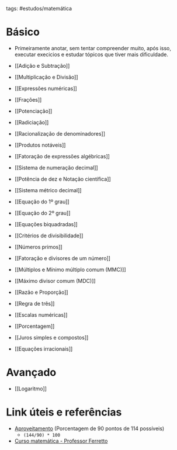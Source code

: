 tags: #estudos/matemática 

# Básico
- Primeiramente anotar, sem tentar compreender muito, após isso, executar execicios e estudar tópicos que tiver mais dificuldade. 

- [[Adição e Subtração]]
- [[Multiplicação e Divisão]]
- [[Expressões numéricas]]
- [[Frações]] 
- [[Potenciação]]
- [[Radiciação]]
- [[Racionalização de denominadores]]
- [[Produtos notáveis]]
- [[Fatoração de expressões algébricas]]
- [[Sistema de numeração decimal]]
- [[Potência de dez e Notação científica]]
- [[Sistema métrico decimal]]
- [[Equação do 1º grau]]
- [[Equação do 2º grau]]
- [[Equações biquadradas]]
- [[Critérios de divisibilidade]]
- [[Números primos]]
- [[Fatoração e divisores de um número]]
- [[Múltiplos e Mínimo múltiplo comum (MMC)]]
- [[Máximo divisor comum (MDC)]]
- [[Razão e Proporção]]
- [[Regra de três]]
- [[Escalas numéricas]]
- [[Porcentagem]]
- [[Juros simples e compostos]]
- [[Equações irracionais]]

# Avançado
- [[Logaritmo]]

# Link úteis e referências
- [Aproveitamento](https://excelforever.com.br/calculo-do-percentual-de-aproveitamento-do-campeonato-brasileiro/) (Porcentagem de 90 pontos de 114 possíveis)
	- `(144/90) * 100`  
- [Curso matemática - Professor Ferretto](https://www.youtube.com/playlist?list=PLTPg64KdGgYhYpS5nXdFgdqEZDOS5lARB)
